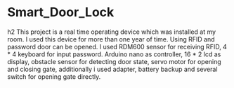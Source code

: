 # Smart_Door_Lock

h2 This project is a real time operating device which was installed at my room. I used this device for more than one year of time. Using RFID and password door can be opened. I used RDM600 sensor for receiving RFID, 4 * 4 keyboard for input password. Arduino nano as controller, 16 * 2 lcd as display, obstacle sensor for detecting door state, servo motor for opening and closing gate, additionally i used adapter, battery backup and several switch for opening gate directly.

